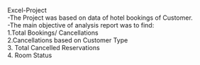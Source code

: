 Excel-Project
<br/>
-The Project was based on data of hotel bookings of Customer.
<br/>
-The main objective of analysis report was to find:
<br/>
1.Total Bookings/ Cancellations
<br/>
2.Cancellations based on Customer Type
<br/>
3. Total Cancelled Reservations
<br/>
4. Room Status

